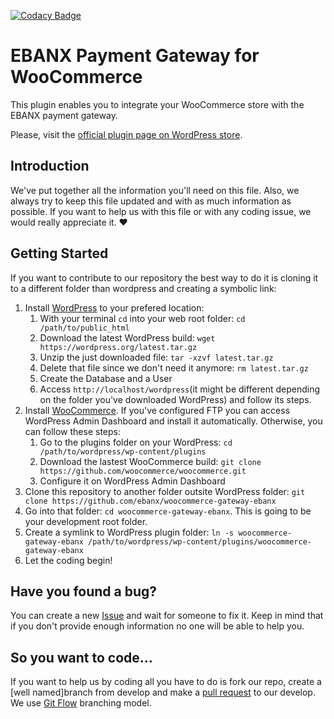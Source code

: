 [![Codacy Badge](https://api.codacy.com/project/badge/Grade/09ef5eb63a394dc3b76cb4319129fbf3)](https://www.codacy.com/app/EBANX/woocommerce-gateway-ebanx?utm_source=github.com&amp;utm_medium=referral&amp;utm_content=ebanx/woocommerce-gateway-ebanx&amp;utm_campaign=Badge_Grade)

# EBANX Payment Gateway for WooCommerce

This plugin enables you to integrate your WooCommerce store with the EBANX payment gateway.

Please, visit the [official plugin page on WordPress store](https://wordpress.org/plugins/ebanx-payment-gateway-for-woocommerce/).

## Introduction
We've put together all the information you'll need on this file. Also, we always try to keep this file updated and with as much information as possible. If you want to help us with this file or with any coding issue, we would really appreciate it. :heart:

## Getting Started

If you want to contribute to our repository the best way to do it is cloning it to a different folder than wordpress and creating a symbolic link:

1. Install [WordPress](https://codex.wordpress.org/Installing_WordPress) to your prefered location:
	1. With your terminal `cd` into your web root folder:  `cd /path/to/public_html`
	2. Download the latest WordPress build: `wget https://wordpress.org/latest.tar.gz`
	3. Unzip the just downloaded file: `tar -xzvf latest.tar.gz`
	4. Delete that file since we don't need it anymore: `rm latest.tar.gz`
	5. Create the Database and a User
	6. Access `http://localhost/wordpress`(it might be different depending on the folder you've downloaded WordPress) and follow its steps.
2. Install [WooCommerce](https://docs.woocommerce.com/document/installing-uninstalling-woocommerce/). If you've configured FTP you can access WordPress Admin Dashboard and install it automatically. Otherwise, you can follow these steps:
	1. Go to the plugins folder on your WordPress: `cd /path/to/wordpress/wp-content/plugins`
	2. Download the lastest WooCommerce build: `git clone https://github.com/woocommerce/woocommerce.git`
	3. Configure it on WordPress Admin Dashboard
3. Clone this repository to another folder outsite WordPress folder: `git clone https://github.com/ebanx/woocommerce-gateway-ebanx`
4. Go into that folder: `cd woocommerce-gateway-ebanx`. This is going to be your development root folder.
5. Create a symlink to WordPress plugin folder: `ln -s woocommerce-gateway-ebanx /path/to/wordpress/wp-content/plugins/woocommerce-gateway-ebanx`
6. Let the coding begin!

## Have you found a bug?

You can create a new [Issue](https://github.com/ebanx/woocommerce-gateway-ebanx/issues/new) and wait for someone to fix it. Keep in mind that if you don't provide enough information no one will be able to help you.

## So you want to code...

If you want to help us by coding all you have to do is fork our repo, create a [well named]branch from develop and make a [pull request](https://github.com/ebanx/woocommerce-gateway-ebanx/compare) to our develop.
We use [Git Flow](http://nvie.com/posts/a-successful-git-branching-model/) branching model.